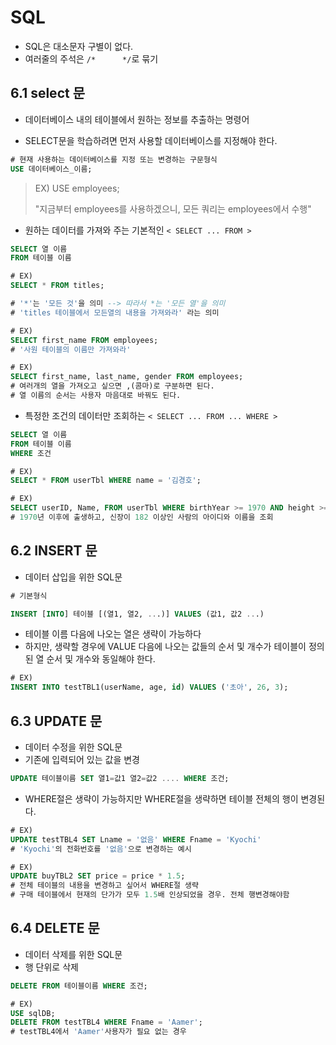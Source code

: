# SQL

- SQL은 대소문자 구별이 없다.
- 여러줄의 주석은 `/*      */`로 묶기



## 6.1 select 문

- 데이터베이스 내의 테이블에서 원하는 정보를 추출하는 명령어

- SELECT문을 학습하려면 먼저 사용할 데이터베이스를 지정해야 한다.

```sql
# 현재 사용하는 데이터베이스를 지정 또는 변경하는 구문형식
USE 데이터베이스_이름;
```

> EX)  USE employees;
>
> "지금부터 employees를 사용하겠으니, 모든 쿼리는 employees에서 수행"



- 원하는 데이터를 가져와 주는 기본적인 `< SELECT ... FROM >`

```sql
SELECT 열 이름
FROM 테이블 이름
```



```sql
# EX)
SELECT * FROM titles; 

# '*'는 '모든 것'을 의미 --> 따라서 *는 '모든 열'을 의미
# 'titles 테이블에서 모든열의 내용을 가져와라' 라는 의미

# EX)
SELECT first_name FROM employees; 
# '사원 테이블의 이름만 가져와라'

# EX)
SELECT first_name, last_name, gender FROM employees;
# 여러개의 열을 가져오고 싶으면 ,(콤마)로 구분하면 된다.
# 열 이름의 순서는 사용자 마음대로 바꿔도 된다.
```



- 특정한 조건의 데이터만 조회하는  `< SELECT ... FROM ... WHERE >`

```sql
SELECT 열 이름
FROM 테이블 이름
WHERE 조건
```



```sql
# EX)
SELECT * FROM userTbl WHERE name = '김경호';

# EX)
SELECT userID, Name, FROM userTbl WHERE birthYear >= 1970 AND height >= 185;
# 1970년 이후에 출생하고, 신장이 182 이상인 사람의 아이디와 이름을 조회


```



## 6.2 INSERT 문

- 데이터 삽입을 위한 SQL문

```sql
# 기본형식

INSERT [INTO] 테이블 [(열1, 열2, ...)] VALUES (값1, 값2 ...)
```

- 테이블 이름 다음에 나오는 열은 생략이 가능하다
- 하지만, 생략할 경우에 VALUE 다음에 나오는 값들의 순서 및 개수가 테이블이 정의된 열 순서 및 개수와 동일해야 한다.



```SQL
# EX)
INSERT INTO testTBL1(userName, age, id) VALUES ('초아', 26, 3);
```



## 6.3 UPDATE 문

- 데이터 수정을 위한 SQL문
- 기존에 입력되어 있는 값을 변경

```sql
UPDATE 테이블이름 SET 열1=값1 열2=값2 .... WHERE 조건;
```

- WHERE절은 생략이 가능하지만 WHERE절을 생략하면 테이블 전체의 행이 변경된다.

```SQL
# EX)
UPDATE testTBL4 SET Lname = '없음' WHERE Fname = 'Kyochi'
# 'Kyochi'의 전화번호를 '없음'으로 변경하는 예시
```

```SQL
# EX)
UPDATE buyTBL2 SET price = price * 1.5;
# 전체 테이블의 내용을 변경하고 싶어서 WHERE절 생략
# 구매 테이블에서 현재의 단가가 모두 1.5배 인상되었을 경우. 전체 행변경해야함 
```



## 6.4 DELETE 문

- 데이터 삭제를 위한 SQL문
- 행 단위로 삭제

```sql
DELETE FROM 테이블이름 WHERE 조건;
```

```sql
# EX)
USE sqlDB;
DELETE FROM testTBL4 WHERE Fname = 'Aamer';
# testTBL4에서 'Aamer'사용자가 필요 없는 경우
```

